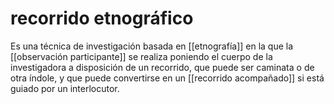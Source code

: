 # recorrido etnográfico
Es una técnica de investigación basada en [[etnografía]] en la que la [[observación participante]] se realiza poniendo el cuerpo de la investigadora a disposición de un recorrido, que puede ser caminata o de otra índole, y que puede convertirse en un [[recorrido acompañado]] si está guiado por un interlocutor.
